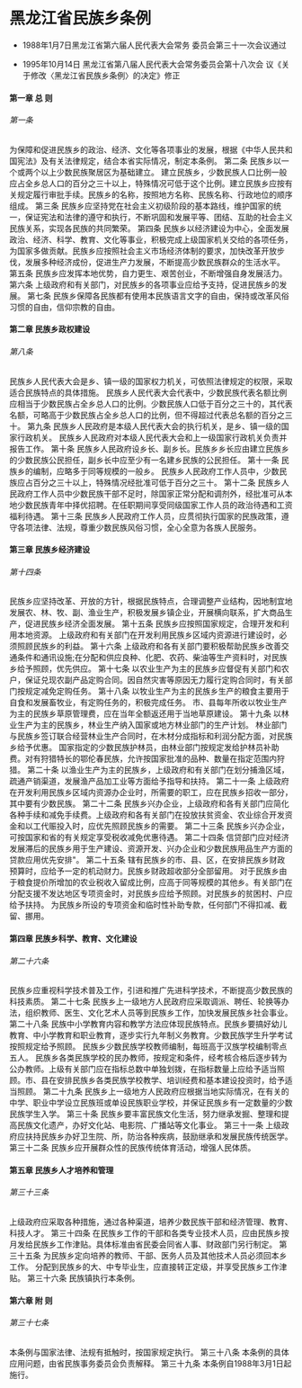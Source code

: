 # 黑龙江省民族乡条例

- 1988年1月7日黑龙江省第六届人民代表大会常务
  委员会第三十一次会议通过

- 1995年10月14日
  黑龙江省第八届人民代表大会常务委员会第十八次会
  议《关于修改〈黑龙江省民族乡条例〉的决定》修正

<!-- INFO END -->

#### 第一章 总 则

###### 第一条

为保障和促进民族乡的政治、经济、文化等各项事业的发展，根据《中华人民共和国宪法》及有关法律规定，结合本省实际情况，制定本条例。 第二条 民族乡以一个或两个以上少数民族聚居区为基础建立。 建立民族乡，少数民族人口比例一般应占全乡总人口的百分之三十以上，特殊情况可低于这个比例。建立民族乡应按有关规定履行审批手续。民族乡的名称，按照地方名称、民族名称、行政地位的顺序组成。 第三条 民族乡应坚持党在社会主义初级阶段的基本路线，维护国家的统一，保证宪法和法律的遵守和执行，不断巩固和发展平等、团结、互助的社会主义民族关系，实现各民族的共同繁荣。 第四条 民族乡以经济建设为中心，全面发展政治、经济、科学、教育、文化等事业，积极完成上级国家机关交给的各项任务，为国家多做贡献。民族乡应按照社会主义市场经济体制的要求，加快改革开放步伐，发展多种经济成份，促进生产力发展，不断提高少数民族群众的生活水平。 第五条 民族乡应发挥本地优势，自力更生、艰苦创业，不断增强自身发展活力。 第六条 上级政府和有关部门，对民族乡的各项事业应给予支持，促进民族乡的发展。 第七条 民族乡保障各民族都有使用本民族语言文字的自由，保持或改革风俗习惯的自由，信仰宗教的自由。

#### 第二章 民族乡政权建设

###### 第八条

民族乡人民代表大会是乡、镇一级的国家权力机关，可依照法律规定的权限，采取适合民族特点的具体措施。 民族乡人民代表大会代表中，少数民族代表名额比例应相当于少数民族占全乡总人口的比例。少数民族人口低于百分之三十的，其代表名额，可略高于少数民族占全乡总人口的比例，但不得超过代表总名额的百分之三十。 第九条 民族乡人民政府是本级人民代表大会的执行机关，是乡、镇一级的国家行政机关。 民族乡人民政府对本级人民代表大会和上一级国家行政机关负责并报告工作。 第十条 民族乡人民政府设乡长、副乡长。民族乡乡长应由建立民族乡的少数民族公民担任，副乡长中应至少有一名建乡民族的公民担任。 第十一条 民族乡的编制，应略多于同等规模的一般乡。 民族乡人民政府工作人员中，少数民族应占百分之三十以上，特殊情况经批准可低于百分之三十。 第十二条 民族乡人民政府工作人员中少数民族干部不足时，除国家正常分配和调剂外，经批准可从本地少数民族青年中择优招聘。在任职期间享受同级国家工作人员的政治待遇和工资福利待遇。 第十三条 民族乡人民政府工作人员，应贯彻执行国家的民族政策，遵守各项法律、法规，尊重少数民族风俗习惯，全心全意为各族人民服务。

#### 第三章 民族乡经济建设

###### 第十四条

民族乡应坚持改革、开放的方针，根据民族特点，合理调整产业结构，因地制宜地发展农、林、牧、副、渔业生产，积极发展乡镇企业，开展横向联系，扩大商品生产，促进民族乡经济全面发展。 第十五条 民族乡应按照国家规定，合理开发和利用本地资源。 上级政府和有关部门在开发利用民族乡区域内资源进行建设时，必须照顾民族乡的利益。 第十六条 上级政府和各有关部门要积极帮助民族乡改善交通条件和通讯设施;在分配和供应良种、化肥、农药、柴油等生产资料时，对民族乡给予照顾，优先供应。 第十七条 以农业生产为主的民族乡应督促有关部门和农户，保证兑现农副产品定购合同。因自然灾害等原因无力履行定购合同时，有关部门按规定减免定购任务。 第十八条 以牧业生产为主的民族乡生产的粮食主要用于自食和发展畜牧业，有定购任务的，积极完成任务。 市、县每年所收以牧业生产为主的民族乡草原管理费，应在当年全额返还用于当地草原建设。 第十九条 以林业生产为主的民族乡，林业生产纳入国家或地方林业部门的生产计划。 林业部门与民族乡签订联合经营林业生产合同时，在木材分成指标和利润分配方面，对民族乡给予优惠。 国家指定的少数民族护林员，由林业部门按规定发给护林员补助费。对有狩猎特长的鄂伦春民族，允许按国家批准的品种、数量在指定范围内狩猎。 第二十条 以渔业生产为主的民族乡，上级政府和有关部门在划分捕渔区域，疏通产销渠道，发展渔产品加工业等方面给予指导和扶持。 第二十一条 上级政府在开发利用民族乡区域内资源办企业时，所需要的职工，应在民族乡招收一部分，其中要有少数民族。 第二十二条 民族乡兴办企业，上级政府和各有关部门应简化各种手续和减免手续费。上级政府和各有关部门在投放扶贫资金、农业综合开发资金和以工代赈投入时，应优先照顾民族乡的需要。 第二十三条 民族乡兴办企业，可按国家和省的有关规定享受税收减免优惠待遇。 第二十四条 信贷部门应对经济发展滞后的民族乡用于生产建设、资源开发、兴办企业和少数民族用品生产方面的贷款应用优先安排"。 第二十五条 辖有民族乡的市、县、区，在安排民族乡财政预算时，应给予一定的机动财力。民族乡财政超收部分全部留用。 对于民族乡由于粮食提价所增加的农业税收入留成比例，应高于同等规模的其他乡。有关部门在分配支援不发达地区专项资金时，对民族乡应给予照顾。对民族乡的贫困村、户应给予扶持。 为民族乡所设的专项资金和临时性补助专款，任何部门不得扣减、截留、挪用。

#### 第四章 民族乡科学、教育、文化建设

###### 第二十六条

民族乡应重视科学技术普及工作，引进和推广先进科学技术，不断提高少数民族的科技素质。 第二十七条 民族乡上一级地方人民政府应采取调派、聘任、轮换等办法，组织教师、医生、文化艺术人员等到民族乡工作，加快发展民族乡社会事业。 第二十八条 民族中小学教育内容和教学方法应体现民族特点。民族乡要搞好幼儿教育、中小学教育和职业教育，逐步实行九年制义务教育。少数民族学生升学考试按照规定给予照顾。 民族乡少数民族学校教师编制，每班高于汉族学校编制零点五人。 民族乡各类民族学校的民办教师，按规定和条件，经考核合格后逐步转为公办教师。上级有关部门应在指标总数中单独划拨，在指标数量上应给予适当照顾。市、县在安排民族乡各类民族学校教学、培训经费和基本建设投资时，给予适当照顾。 第二十九条 民族乡上一级地方人民政府应根据当地实际情况，在有关的中学、职业中学设立民族班或单设民族职业学校，并保证民族乡有一定数量的少数民族学生入学。 第三十条 民族乡要丰富民族文化生活，努力继承发掘、整理和提高民族文化遗产，办好文化站、电影院、广播站等文化事业。 第三十一条 上级政府应扶持民族乡办好卫生院、所，防治各种疾病，鼓励继承和发展民族传统医学。 第三十二条 民族乡应开展群众性的民族传统体育活动，增强人民体质。

#### 第五章 民族乡人才培养和管理

###### 第三十三条

上级政府应采取各种措施，通过各种渠道，培养少数民族干部和经济管理、教育、科技人才。 第三十四条 在民族乡工作的干部和各类专业技术人员，应由民族乡按月发给民族乡工作津贴。具体标准由省民委会同省人事、财政部门另行制定。 第三十五条 为民族乡定向培养的教师、干部、医务人员及其他技术人员必须回本乡工作。 分配到民族乡的大、中专毕业生，应直接转正定级，并享受民族乡工作津贴。 第三十六条 民族镇执行本条例。

#### 第六章 附 则

###### 第三十七条

本条例与国家法律、法规有抵触时，按国家规定执行。 第三十八条 本条例的具体应用问题，由省民族事务委员会负责解释。 第三十九条 本条例自1988年3月1日起施行。
